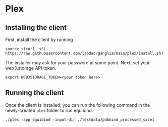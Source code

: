 # Plex

## Installing the client

First, install the client by running

```
source <(curl -sSL https://raw.githubusercontent.com/labdao/ganglia/main/plex/install.sh)
```

The installer may ask for your password at some point. Next, set your web3.storage API token.

```
export WEB3STORAGE_TOKEN=<your token here>
```

## Running the client

Once the client is installed, you can run the following command in the newly-created `plex` folder to run equibind.

```
./plex -app equibind -input-dir ./testdata/pdbbind_processed_size1
```

